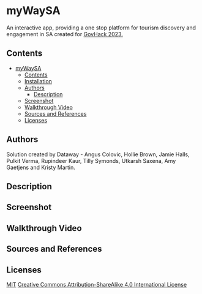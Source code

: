 # myWaySA

An interactive app, providing a one stop platform for tourism discovery and engagement in SA created for
[GovHack 2023.](https://hackerspace.govhack.org/)
## Contents

- [myWaySA](#mywaysa)
  - [Contents](#contents)
  - [Installation](#installation)
  - [Authors](#authors)
    - [Description](#description)
  - [Screenshot](#screenshot)
  - [Walkthrough Video](#walkthrough-video)
  - [Sources and References](#sources-and-references)
  - [Licenses](#licenses)


## Authors

Solution created by Dataway - Angus Colovic, Hollie Brown, Jamie Halls, Pulkit Verma,
Rupindeer Kaur, Tilly Symonds, Utkarsh Saxena, Amy Gaetjens and Kristy Martin.

## Description

## Screenshot

## Walkthrough Video

## Sources and References

## Licenses

[MIT](https://choosealicense.com/licenses/mit/)
[Creative Commons Attribution-ShareAlike 4.0 International License](https://creativecommons.org/licenses/by-sa/4.0/)
